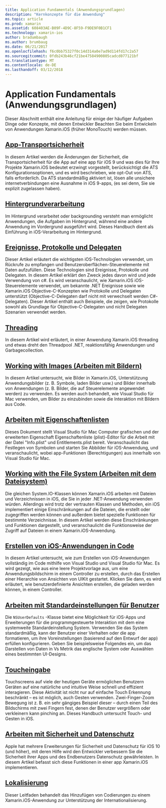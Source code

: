 ```yaml
---
title: Application Fundamentals (Anwendungsgrundlagen)
description: "Kernkonzepte für die Anwendung"
ms.topic: article
ms.prod: xamarin
ms.assetid: 608403AE-B09F-4D9C-8F59-F9DE9F0B1CF1
ms.technology: xamarin-ios
author: bradumbaugh
ms.author: brumbaug
ms.date: 06/21/2017
ms.openlocfilehash: f6c0bb75327f0c14d314a0e7ad9d114fd17c2a57
ms.sourcegitcommit: 0fdb243b46cf21be47584900805cadcd077121bf
ms.translationtype: MT
ms.contentlocale: de-DE
ms.lasthandoff: 03/12/2018
---
```

# <a name="application-fundamentals"></a>Application Fundamentals (Anwendungsgrundlagen)

Dieser Abschnitt enthält eine Anleitung für einige der häufiger Aufgaben Dinge oder Konzepte, mit denen Entwickler Beachten Sie beim Entwickeln von Anwendungen Xamarin.iOS (früher MonoTouch) werden müssen.

## <a name="app-transport-securityiosapp-fundamentalsatsmd"></a>[App-Transportsicherheit](~/ios/app-fundamentals/ats.md)

In diesem Artikel werden die Änderungen der Sicherheit, die Transportsicherheit für die App auf eine app für iOS 9 und was dies für Ihre Projekte Xamarin.iOS bedeutet erzwingt vorgestellt, berücksichtigt die ATS Konfigurationsoptionen, und es wird beschrieben, wie opt-Out von ATS, falls erforderlich. Da ATS standardmäßig aktiviert ist, lösen alle unsichere internetverbindungen eine Ausnahme in iOS 9-apps, (es sei denn, Sie sie explizit zugelassen haben).


## <a name="backgroundingiosapp-fundamentalsbackgroundingindexmd"></a>[Hintergrundverarbeitung](~/ios/app-fundamentals/backgrounding/index.md)

Im Hintergrund verarbeitet oder backgrounding versteht man ermöglicht Anwendungen, die Aufgaben im Hintergrund, während eine andere Anwendung im Vordergrund ausgeführt wird. Dieses Handbuch dient als Einführung in iOS-Verarbeitung im Hintergrund.


## <a name="events-protocols-and-delegatesiosapp-fundamentalsdelegates-protocols-and-eventsmd"></a>[Ereignisse, Protokolle und Delegaten](~/ios/app-fundamentals/delegates-protocols-and-events.md)

Dieser Artikel erläutert die wichtigsten iOS-Technologien verwendet, um Rückrufe zu empfangen und Benutzeroberflächen-Steuerelemente mit Daten aufzufüllen. Diese Technologien sind Ereignisse, Protokolle und Delegaten. In diesem Artikel erklärt den Zweck jedes davon wird und jede Verwendung von c#. Es wird veranschaulicht, wie Xamarin.iOS iOS-Steuerelemente verwendet, um bekannte .NET Ereignisse sowie wie Xamarin.iOS Objective-C-Konzepten wie Protokolle und Delegaten unterstützt (Objective-C-Delegaten darf nicht mit verwechselt werden C#-Delegaten). Dieser Artikel enthält auch Beispiele, die zeigen, wie Protokolle sowohl als Grundlage für Objective-C-Delegaten und nicht Delegaten Szenarien verwendet werden.

## <a name="threadingiosapp-fundamentalsthreadingmd"></a>[Threading](~/ios/app-fundamentals/threading.md)

In diesem Artikel wird erläutert, in einer Anwendung Xamarin.iOS threading und etwas dreht den Threadpool .NET, reaktionsfähig Anwendungen und Garbagecollection.&nbsp;

## <a name="working-with-imagesiosapp-fundamentalsimages-iconsindexmd"></a>[Working with Images (Arbeiten mit Bildern)](~/ios/app-fundamentals/images-icons/index.md)

In diesem Artikel untersucht, wie Bilder in Xamarin.iOS, Unterstützung Anwendungsbilder (z. B. Symbole, laden Bilder usw.) und Bilder innerhalb von Anwendungen (z. B. Bilder, die auf Steuerelemente angewendet werden) zu verwenden. Es werden auch behandelt, wie Visual Studio für Mac verwenden, um Bilder zu einzubinden sowie die Interaktion mit Bildern aus Code.

## <a name="working-with-property-listsiosapp-fundamentalsindexmd"></a>[Arbeiten mit Eigenschaftenlisten](~/ios/app-fundamentals/index.md)

Dieses Dokument stellt Visual Studio für Mac Computer grafischen und der erweiterten Eigenschaft Eigenschaftenliste (plist)-Editor für die Arbeit mit der Datei "Info.plist" und Entitlements.plist bereit. Veranschaulicht das Festlegen von Symbolen und starten Sie Abbilder für iOS-Anwendung, und veranschaulicht, wobei app-Funktionen (Berechtigungen) aus innerhalb von Visual Studio für Mac.

## <a name="working-with-the-file-systemiosapp-fundamentalsfile-systemmd"></a>[Working with the File System (Arbeiten mit dem Dateisystem)](~/ios/app-fundamentals/file-system.md)

Die gleichen System.IO-Klassen können Xamarin.iOS arbeiten mit Dateien und Verzeichnissen in iOS, die Sie in jeder .NET-Anwendung verwenden würden. Allerdings wird trotz der vertrauten Klassen und Methoden, ein iOS implementiert einige Einschränkungen auf die Dateien, die erstellt oder zugegriffen werden können und außerdem bietet spezielle Funktionen für bestimmte Verzeichnisse. In diesem Artikel werden diese Einschränkungen und Funktionen dargestellt, und veranschaulicht die Funktionsweise der Zugriff auf Dateien in einem Xamarin.iOS-Anwendung.

## <a name="creating-ios-applications-in-codeiosapp-fundamentalsios-code-onlymd"></a>[Erstellen von iOS-Anwendungen in Code](~/ios/app-fundamentals/ios-code-only.md)

In diesem Artikel untersucht, wie zum Erstellen von iOS-Anwendungen vollständig im Code mithilfe von Visual Studio und Visual Studio für Mac. Es wird gezeigt, wie aus eine leere Projektvorlage aus, um eine Anwendungsbildschirm in einem Controller zu erstellen, durch das Erstellen einer Hierarchie von Ansichten von UIKit gestartet. Klicken Sie dann, es wird erläutert, wie benutzerdefinierte Ansichten erstellen, die geladen werden können, in einem Controller.

## <a name="working-with-user-defaultsiosapp-fundamentalsuser-defaultsmd"></a>[Arbeiten mit Standardeinstellungen für Benutzer](~/ios/app-fundamentals/user-defaults.md)

Die `NSUserDefaults` -Klasse bietet eine Möglichkeit für iOS-Apps und Erweiterungen für die programmgesteuerte Interaktion mit dem eine systemweite Standardeinstellung System. Verwenden Sie das System standardmäßig, kann der Benutzer einer Verhalten oder die app formatieren, um ihre Voreinstellungen (basierend auf den Entwurf der app) erfüllen konfigurieren. Geben Sie beispielsweise Folgendes ein, um das Darstellen von Daten in Vs Metrik das englische System oder Auswählen eines bestimmten UI-Designs.

## <a name="touchiosapp-fundamentalstouchindexmd"></a>[Toucheingabe](~/ios/app-fundamentals/touch/index.md)

Touchscreens auf viele der heutigen Geräte ermöglichen Benutzern Geräten auf eine natürliche und intuitive Weise schnell und effizient interagieren. Diese Aktivität ist nicht nur auf einfache Touch Erkennung beschränkt – es ist möglich, auch Gesten verwenden. Zwei-Finger-Zoom Bewegung ist z. B. ein sehr gängiges Beispiel dieser – durch einen Teil des Bildschirms mit zwei Fingern fest, denen der Benutzer vergrößern oder verkleinern kann pinching an. Dieses Handbuch untersucht Touch- und Gesten in iOS.

## <a name="working-with-security-and-privacyiosapp-fundamentalssecurity-privacymd"></a>[Arbeiten mit Sicherheit und Datenschutz](~/ios/app-fundamentals/security-privacy.md)

Apple hat mehrere Erweiterungen für Sicherheit und Datenschutz für iOS 10 (und höher), mit deren Hilfe wird den Entwickler verbessern Sie die Sicherheit ihrer Apps und des Endbenutzers Datenschutz gewährleisten. In diesem Artikel befasst sich diese Funktionen in einer app Xamarin.iOS implementieren.

##  <a name="localizationiosapp-fundamentalslocalizationindexmd"></a>[Lokalisierung](~/ios/app-fundamentals/localization/index.md)

Dieser Leitfaden behandelt das Hinzufügen von Codierungen zu einem Xamarin.iOS-Anwendung zur Unterstützung der Internationalisierung.
